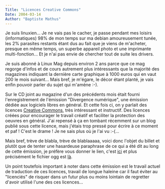 ```yaml
---
Title: "Licences Creative Commons"
Date: 2004-03-14
Author: "Baptiste Mathus"
---
```




Je suis linuxien... Je ne vais pas le cacher, je passe pendant mes
loisirs (informatiques) 98% de mon temps sur ma debian amoureusement
tunée, les 2% parasites restants étant dus au fait que je viens de
m'acheter, presque en même temps, un superbe appareil photo et une
imprimante multi-fonction... Et je n'ai pas envie de chercher tout de
suite les drivers.

Je suis abonné à Linux Mag depuis environ 2 ans parce que ce mag regorge
d'infos et de cours autrement plus intéressants que la majorité des
magazines indiquant la dernière carte graphique à 1000 euros qui en vaut
200 le mois suivant... Mais bref, je m'égare, le décor étant planté, je
vais enfin pouvoir parler du sujet qui m'amène :-).

Sur le CD joint au magazine d'un des précédents mois était fourni
l'enregistrement de l'émission "Divergence numérique", une émission
dédiée aux logiciels libres en général. Et cette fois ci, on y parlait
des licences [Creative Commons](http://creativecommons.org/), très
intéressant et instructif. Des licences créées pour encourager le
travail créatif et faciliter la protection des oeuvres en général. J'ai
repensé à ça en tombant récemment sur un blog publié sous cette licence,
mais j'étais trop pressé pour écrire à ce moment et paf ! C'est le
drame ! Je ne sais plus où je l'ai vu :-(...

Mais bref, trève de blabla, trève de blablaaaaa, voici donc l'objet du
billet et plutôt que de tenter une hasardeuse paraphrase de ce qui a été
dit au long de cette émission, je préfère vous donner le lien, c'est
[ici](http://www.libre-radio.org/divergence.html) et plus précisément le
fichier ogg est
[là](http://stream.libre-radio.org:8000/libre-radio_org/divergence_noel_2004.ogg).

Un point toutefois important à noter dans cette émission est le travail
actuel de traduction de ces licences, travail de longue haleine car il
faut éviter au "licenciés" de risquer dans un futur plus ou moins
lointain de regretter d'avoir utilisé l'une des ces licences...

